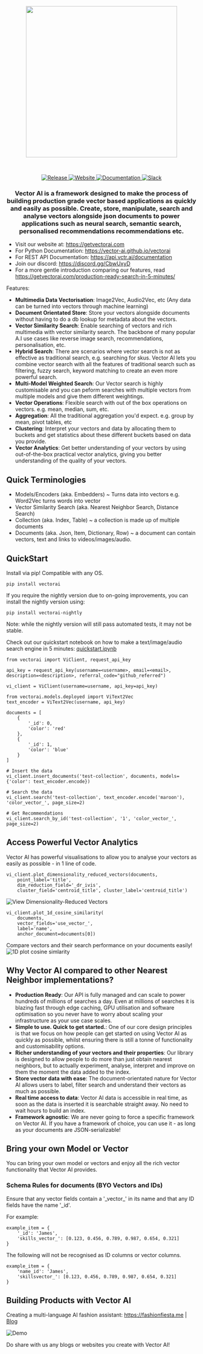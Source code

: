 <p align="center">
    <a href="https://getvectorai.com">
        <img src="https://getvectorai.com/assets/logo-with-text-v2.png" width="400"></img>
    </a>
</p>
<br>
<p align="center">
    <a href="https://github.com/vector-ai/vectorai">
        <img alt="Release" src="https://img.shields.io/github/v/tag/vector-ai/vectorai?label=release">
    </a>
    <a href="https://getvectorai.com">
        <img alt="Website" src="https://img.shields.io/website?up_message=online&label=website&url=https%3A%2F%2Fgetvectorai.com">
    </a>
    <a href="https://vector-ai.github.io/vectorai">
        <img alt="Documentation" src="https://img.shields.io/website?up_message=online&label=documentation&url=https%3A%2F%2Fvector-ai.github.io%2Fvectorai">
    </a>
    <a href="https://join.slack.com/t/vector-ai-workspace/shared_invite/zt-itto14oy-0KerBV7onSuYRP_kmXE9yA">
        <img alt="Slack" src="https://img.shields.io/badge/slack-join-blue.svg">
    </a>
</p>

<h3 align="center">
Vector AI is a framework designed to make the process of building production grade vector based applications as quickly and easily as possible. Create, store, manipulate, search and analyse vectors alongside json documents to power applications such as neural search, semantic search, personalised recommendations recommendations etc.
</h3>

- Visit our website at: https://getvectorai.com
- For Python Documentation: https://vector-ai.github.io/vectorai
- For REST API Documentation: https://api.vctr.ai/documentation
- Join our discord: https://discord.gg/CbwUxyD
- For a more gentle introduction comparing our features, read https://getvectorai.com/production-ready-search-in-5-minutes/

Features:
- **Multimedia Data Vectorisation**: Image2Vec, Audio2Vec, etc (Any data can be turned into vectors through machine learning)
- **Document Orientated Store**: Store your vectors alongside documents without having to do a db lookup for metadata about the vectors.
- **Vector Similarity Search**: Enable searching of vectors and rich multimedia with vector similarity search. The backbone of many popular A.I use cases like reverse image search, recommendations, personalisation, etc.
- **Hybrid Search**: There are scenarios where vector search is not as effective as traditional search, e.g. searching for skus. Vector AI lets you combine vector search with all the features of traditional search such as filtering, fuzzy search, keyword matching to create an even more powerful search.
- **Multi-Model Weighted Search**: Our Vector search is highly customisable and you can peform searches with multiple vectors from multiple models and give them different weightings.
- **Vector Operations**: Flexible search with out of the box operations on vectors. e.g. mean, median, sum, etc.
- **Aggregation**: All the traditional aggregation you'd expect. e.g. group by mean, pivot tables, etc
- **Clustering**: Interpret your vectors and data by allocating them to buckets and get statistics about these different buckets based on data you provide.
- **Vector Analytics**: Get better understanding of your vectors by using out-of-the-box practical vector analytics, giving you better understanding of the quality of your vectors.

## Quick Terminologies

- Models/Encoders (aka. Embedders) ~ Turns data into vectors e.g. Word2Vec turns words into vector
- Vector Similarity Search (aka. Nearest Neighbor Search, Distance Search)
- Collection (aka. Index, Table) ~ a collection is made up of multiple documents
- Documents (aka. Json, Item, Dictionary, Row) ~ a document can contain vectors, text and links to videos/images/audio.

## QuickStart

Install via pip! Compatible with any OS.

```
pip install vectorai
```

If you require the nightly version due to on-going improvements, you can install the nightly version using: 
```
pip install vectorai-nightly
```

Note: while the nightly version will still pass automated tests, it may not be stable.

Check out our quickstart notebook on how to make a text/image/audio search engine in 5 minutes: [quickstart.ipynb](examples/quickstart.ipynb)

```
from vectorai import ViClient, request_api_key

api_key = request_api_key(username=<username>, email=<email>, description=<description>, referral_code="github_referred")

vi_client = ViClient(username=username, api_key=api_key)

from vectorai.models.deployed import ViText2Vec
text_encoder = ViText2Vec(username, api_key)

documents = [
    {
        '_id': 0,
        'color': 'red'
    },
    {
        '_id': 1,
        'color': 'blue'
    }
]

# Insert the data
vi_client.insert_documents('test-collection', documents, models={'color': text_encoder.encode})

# Search the data
vi_client.search('test-collection', text_encoder.encode('maroon'), 'color_vector_', page_size=2)

# Get Recommendations
vi_client.search_by_id('test-collection', '1', 'color_vector_', page_size=2)
```

## Access Powerful Vector Analytics 

Vector AI has powerful visualisations to allow you to analyse your vectors as easily as possible - in 1 line of code.

```
vi_client.plot_dimensionality_reduced_vectors(documents, 
    point_label='title', 
    dim_reduction_field='_dr_ivis', 
    cluster_field='centroid_title', cluster_label='centroid_title')

```

![View Dimensionality-Reduced Vectors](https://getvectorai.com/assets/gif/dr_example.gif)

```
vi_client.plot_1d_cosine_similarity(
    documents, 
    vector_fields='use_vector_',
    label='name', 
    anchor_document=documents[0])
```

Compare vectors and their search performance on your documents easily!
![1D plot cosine simlarity](https://getvectorai.com/assets/gif/2d_cosine_similarity.gif)

## Why Vector AI compared to other Nearest Neighbor implementations?

- **Production Ready**: Our API is fully managed and can scale to power hundreds of millions of searches a day. Even at millions of searches it is blazing fast through edge caching, GPU utilisation and software optimisation so you never have to worry about scaling your infrastructure as your use case scales.
- **Simple to use. Quick to get started.**: One of our core design principles is that we focus on how people can get started on using Vector AI as quickly as possible, whilst ensuring there is still a tonne of functionality and customisability options.
- **Richer understanding of your vectors and their properties**: Our library is designed to allow people to do more than just obtain nearest neighbors, but to actually experiment, analyse, interpret and improve on them the moment the data added to the index.
- **Store vector data with ease**: The document-orientated nature for Vector AI allows users to label, filter search and understand their vectors as much as possible.
- **Real time access to data**: Vector AI data is accessible in real time, as soon as the data is inserted it is searchable straight away. No need to wait hours to build an index.
- **Framework agnostic**: We are never going to force a specific framework on Vector AI. If you have a framework of choice, you can use it - as long as your documents are JSON-serializable! 

## Bring your own Model or Vector

You can bring your own model or vectors and enjoy all the rich vector functionality that Vector AI provides.

### Schema Rules for documents (BYO Vectors and IDs)

Ensure that any vector fields contain a '\_vector\_' in its name and that any ID fields have the name '\_id'.

For example:
```
example_item = {
    '_id': 'James',
    'skills_vector_': [0.123, 0.456, 0.789, 0.987, 0.654, 0.321]
}
```

The following will not be recognised as ID columns or vector columns.

```
example_item = {
    'name_id': 'James',
    'skillsvector_': [0.123, 0.456, 0.789, 0.987, 0.654, 0.321]
}
```

## Building Products with Vector AI
Creating a multi-language AI fashion assistant: https://fashionfiesta.me | [Blog](https://getvectorai.com/how-we-built-a-vector-powered-outfit-recommender/)

![Demo](https://getvectorai.com/assets/gif/fashion-fiesta-demo.gif)

Do share with us any blogs or websites you create with Vector AI!
